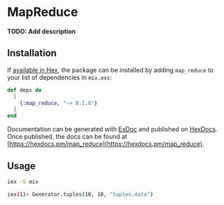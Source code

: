 # MapReduce

**TODO: Add description**

## Installation

If [available in Hex](https://hex.pm/docs/publish), the package can be installed
by adding `map_reduce` to your list of dependencies in `mix.exs`:

```elixir
def deps do
  [
    {:map_reduce, "~> 0.1.0"}
  ]
end
```

Documentation can be generated with [ExDoc](https://github.com/elixir-lang/ex_doc)
and published on [HexDocs](https://hexdocs.pm). Once published, the docs can
be found at [https://hexdocs.pm/map_reduce](https://hexdocs.pm/map_reduce).

## Usage

```bash
iex -S mix
```

```bash
iex(1)> Generator.tuples(10, 10, "tuples.data")
```